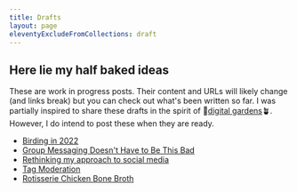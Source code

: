 ```yaml
---
title: Drafts
layout: page
eleventyExcludeFromCollections: draft
---
```


## Here lie my half baked ideas

These are work in progress posts.
Their content and URLs will likely change (and links break) but you can check out what's been written so far.
I was partially inspired to share these drafts in the spirit of 🌱[digital gardens](https://maggieappleton.com/garden-history)🪴.
However, I do intend to post these when they are ready.

- [Birding in 2022](/blog/2023/04/01/birding-2022)
- [Group Messaging Doesn't Have to Be This Bad](./group-messaging)
- [Rethinking my approach to social media](./rethinking-social-media)
- [Tag Moderation](./tag-moderation)
- [Rotisserie Chicken Bone Broth](/recipes/2021/10/19/rotisserie-chicken-bone-broth)
